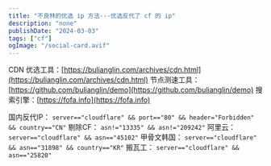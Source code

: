 ```yaml
---
title: "不良林的优选 ip 方法---优选反代了 cf 的 ip"
description: "none"
publishDate: "2024-03-03"
tags: ["cf"]
ogImage: "/social-card.avif"
---
```


<!-- more --> 

CDN 优选工具：[https://bulianglin.com/archives/cdn.html](https://bulianglin.com/archives/cdn.html)
节点测速工具：[https://github.com/bulianglin/demo](https://github.com/bulianglin/demo)
搜索引擎：[https://fofa.info](https://fofa.info)

国内反代IP：
`server=="cloudflare" && port=="80" && header="Forbidden" && country=="CN"`
剔除CF：
`asn!="13335" && asn!="209242"`
阿里云：
`server=="cloudflare" && asn=="45102"`
甲骨文韩国：
`server=="cloudflare" && asn=="31898" && country=="KR"`
搬瓦工：
`server=="cloudflare" && asn=="25820"`